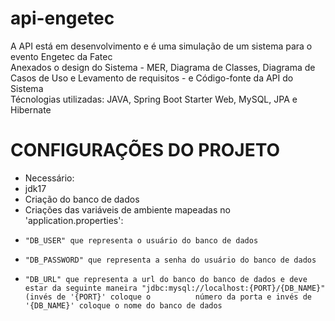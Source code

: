 # api-engetec
A API está em desenvolvimento e é uma simulação de um sistema para o evento Engetec da Fatec <br >
Anexados o design do Sistema - MER, Diagrama de Classes, Diagrama de Casos de Uso e Levamento de requisitos - e Código-fonte da API do Sistema <br >
Técnologias utilizadas: JAVA, Spring Boot Starter Web, MySQL, JPA e Hibernate


# CONFIGURAÇÕES DO PROJETO
* Necessário:
*   jdk17
*   Criação do banco de dados
*   Criações das variáveis de ambiente mapeadas no 'application.properties':
*     "DB_USER" que representa o usuário do banco de dados
*     "DB_PASSWORD" que representa a senha do usuário do banco de dados
*     "DB_URL" que representa a url do banco do banco de dados e deve estar da seguinte maneira "jdbc:mysql://localhost:{PORT}/{DB_NAME}" (invés de '{PORT}' coloque o          número da porta e invés de '{DB_NAME}' coloque o nome do banco de dados
